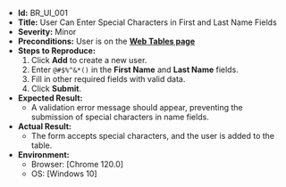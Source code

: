 - **Id:** BR_UI_001
- **Title:** User Can Enter Special Characters in First and Last Name Fields  
- **Severity:** Minor 
- **Preconditions:** User is on the [**Web Tables page**](https://demoqa.com/webtables)
- **Steps to Reproduce:**  
  1. Click **Add** to create a new user.  
  2. Enter `@#$%^&*()` in the **First Name** and **Last Name** fields.  
  3. Fill in other required fields with valid data.  
  4. Click **Submit**.  
- **Expected Result:**  
  - A validation error message should appear, preventing the submission of special characters in name fields.  
- **Actual Result:**  
  - The form accepts special characters, and the user is added to the table.  
- **Environment:**  
  - Browser: [Chrome 120.0]  
  - OS: [Windows 10]  
